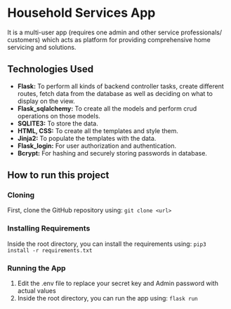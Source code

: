 # Household Services App

It is a multi-user app (requires one admin and other service professionals/ customers) which acts as platform for providing comprehensive home servicing and solutions.

## Technologies Used
- **Flask:** To perform all kinds of backend controller tasks, create different routes, fetch data from the database as well as deciding on what to display on the view. 
- **Flask_sqlalchemy:** To create all the models and perform crud operations on those models.
- **SQLITE3:** To store the data.
- **HTML, CSS:** To create all the templates and style them.
- **Jinja2:** To populate the templates with the data.
- **Flask_login:** For user authorization and authentication.
- **Bcrypt:** For hashing and securely storing passwords in database.

## How to run this project
### Cloning
First, clone the GitHub repository using:
`git clone <url>`

### Installing Requirements
Inside the root directory, you can install the requirements using:
`pip3 install -r requirements.txt`

### Running the App
1. Edit the .env file to replace your secret key and Admin password with actual values
2. Inside the root directory, you can run the app using:
`flask run`
